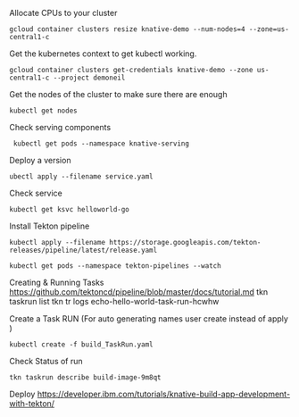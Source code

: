 Allocate CPUs to your cluster 

``` gcloud container clusters resize knative-demo --num-nodes=4 --zone=us-central1-c ```

Get the kubernetes context to get kubectl working.

``` gcloud container clusters get-credentials knative-demo --zone us-central1-c --project demoneil ```

Get the nodes of the cluster to make sure there are enough 

```kubectl get nodes```

Check serving components 

``` kubectl get pods --namespace knative-serving```

Deploy a version 

``` ubectl apply --filename service.yaml ```

Check service 

``` kubectl get ksvc helloworld-go ```

Install Tekton pipeline 

```
kubectl apply --filename https://storage.googleapis.com/tekton-releases/pipeline/latest/release.yaml

kubectl get pods --namespace tekton-pipelines --watch
```

Creating & Running Tasks 
https://github.com/tektoncd/pipeline/blob/master/docs/tutorial.md
tkn  taskrun  list
tkn tr logs echo-hello-world-task-run-hcwhw

Create a Task RUN (For auto generating names user create instead of apply )

`kubectl create -f build_TaskRun.yaml`

Check Status of run

`tkn taskrun describe build-image-9m8qt`

Deploy
https://developer.ibm.com/tutorials/knative-build-app-development-with-tekton/

